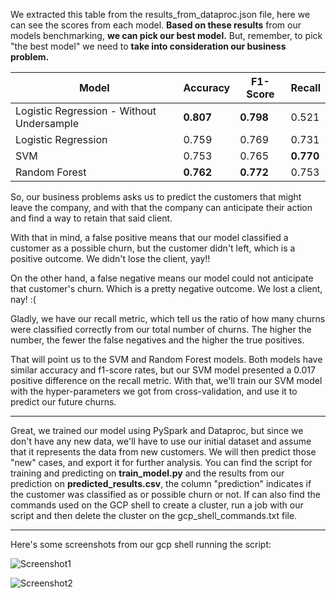 

We extracted this table from the results_from_dataproc.json file, here we can see the scores from each model.
**Based on these results** from our models benchmarking, **we can pick our best model.** 
But, remember, to pick "the best model" we need to **take into consideration our business problem.**


|Model|Accuracy|F1-Score|Recall|
|---|---|---|---|
|Logistic Regression - Without Undersample|**0.807**|**0.798**|0.521|
|Logistic Regression|0.759|0.769|0.731|
|SVM|0.753|0.765|**0.770**|
|Random Forest|**0.762**|**0.772**|0.753|

So, our business problems asks us to predict the customers that might leave the company, and with that the company can anticipate their action and find a way to retain that said client.
 
With that in mind, a false positive means that our model classified a customer as a possible churn, but the customer didn't left, which is a positive outcome. We didn't lose the client, yay!!

On the other hand, a false negative means our model could not anticipate that customer's churn. Which is a pretty negative outcome. We lost a client, nay! :(

Gladly, we have our recall metric, which tell us the ratio of how many churns were classified correctly from our total number of churns. The higher the number, the fewer the false negatives and  the higher the true positives.

That will point us to the SVM and Random Forest models. Both models have similar accuracy and f1-score rates, but our SVM model presented a 0.017 positive difference on the recall metric. With that, we'll train our SVM model with the hyper-parameters we got from cross-validation, and use it to predict our future churns.

---

Great, we trained our model using PySpark and Dataproc, but since we don't have any new data, we'll have to use our initial dataset and assume that it represents the data from new customers. We will then predict those "new" cases, and export it for further analysis. You can find the script for training and predicting on **train_model.py** and the results from our prediction on **predicted_results.csv**, the column "prediction" indicates if the customer was classified as or possible churn or not. If can also find the commands used on the GCP shell to create a cluster, run a job with our script and then delete the cluster on the gcp_shell_commands.txt file.

---

Here's some screenshots from our gcp shell running the script:

![Screenshot1](images/gcp_screenshoot1.png "Screenshot1")

![Screenshot2](images/gcp_screenshoot2.png "Screenshot2")